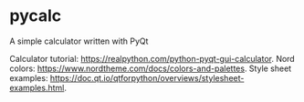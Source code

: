 # pycalc
A simple calculator written with PyQt

Calculator tutorial:  https://realpython.com/python-pyqt-gui-calculator. 
Nord colors: https://www.nordtheme.com/docs/colors-and-palettes. 
Style sheet examples: https://doc.qt.io/qtforpython/overviews/stylesheet-examples.html. 
